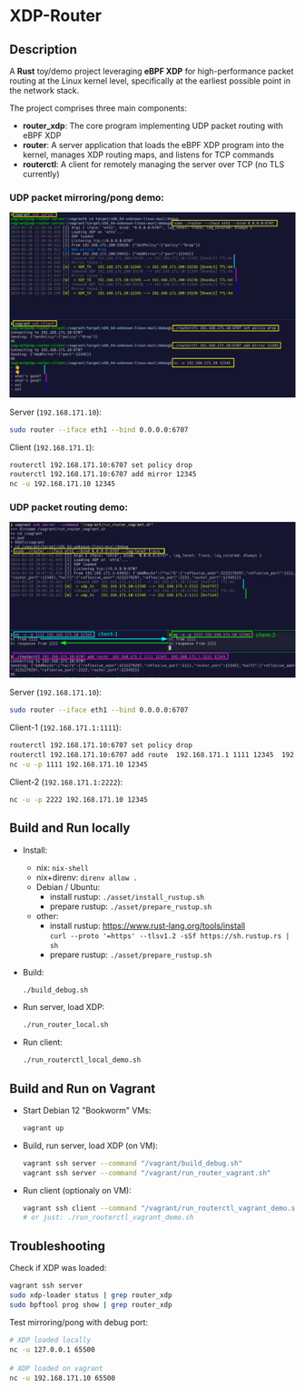 # XDP-Router

## Description

A **Rust** toy/demo project leveraging **eBPF XDP** for high-performance packet routing at the Linux kernel level, specifically at the earliest possible point in the network stack.

The project comprises three main components:
- **router_xdp**: The core program implementing UDP packet routing with eBPF XDP
- **router**: A server application that loads the eBPF XDP program into the kernel, manages XDP routing maps, and listens for TCP commands
- **routerctl**: A client for remotely managing the server over TCP (no TLS currently)


### UDP packet **mirroring/pong** demo:

![demo1](./doc/demo_mirroring.png)

Server (`192.168.171.10`):
  ```sh
  sudo router --iface eth1 --bind 0.0.0.0:6707
  ```

Client (`192.168.171.1`):
  ```sh
  routerctl 192.168.171.10:6707 set policy drop
  routerctl 192.168.171.10:6707 add mirror 12345
  nc -u 192.168.171.10 12345
  ```


### UDP packet **routing** demo:

![demo1](./doc/demo_routing.png)

Server (`192.168.171.10`):
  ```sh
  sudo router --iface eth1 --bind 0.0.0.0:6707
  ```

Client-1 (`192.168.171.1:1111`):
  ```sh
  routerctl 192.168.171.10:6707 set policy drop
  routerctl 192.168.171.10:6707 add route  192.168.171.1 1111 12345  192.168.171.1 2222 12345
  nc -u -p 1111 192.168.171.10 12345
  ```

Client-2 (`192.168.171.1:2222`):
  ```sh
  nc -u -p 2222 192.168.171.10 12345
  ```


## Build and Run locally

- Install:
  - nix: `nix-shell`
  - nix+direnv: `direnv allow .`
  - Debian / Ubuntu:
    - install rustup: `./asset/install_rustup.sh`
    - prepare rustup: `./asset/prepare_rustup.sh`
  - other:
    - install rustup: https://www.rust-lang.org/tools/install  
                      `curl --proto '=https' --tlsv1.2 -sSf https://sh.rustup.rs | sh`
    - prepare rustup: `./asset/prepare_rustup.sh`

- Build:
  ```bash
  ./build_debug.sh
  ```

- Run server, load XDP:
  ```bash
  ./run_router_local.sh
  ```

- Run client:
  ```bash
  ./run_routerctl_local_demo.sh
  ```


## Build and Run on Vagrant

- Start Debian 12 "Bookworm" VMs:
  ```sh
  vagrant up
  ```

- Build, run server, load XDP (on VM):
  ```sh
  vagrant ssh server --command "/vagrant/build_debug.sh"
  vagrant ssh server --command "/vagrant/run_router_vagrant.sh"
  ```

- Run client (optionaly on VM):
  ```sh
  vagrant ssh client --command "/vagrant/run_routerctl_vagrant_demo.sh"
  # or just: ./run_routerctl_vagrant_demo.sh
  ```


## Troubleshooting

Check if XDP was loaded:

  ```sh
  vagrant ssh server
  sudo xdp-loader status | grep router_xdp
  sudo bpftool prog show | grep router_xdp
  ```

Test mirroring/pong with debug port:
  ```sh
  # XDP loaded locally
  nc -u 127.0.0.1 65500

  # XDP loaded on vagrant
  nc -u 192.168.171.10 65500
  ```

